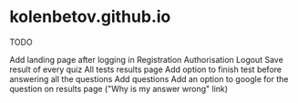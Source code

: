 # kolenbetov.github.io
TODO 

Add landing page after logging in
Registration
Authorisation
Logout
Save result of every quiz
All tests results page
Add option to finish test before answering all the questions
Add questions
Add an option to google for the question on results page ("Why is my answer wrong" link)
